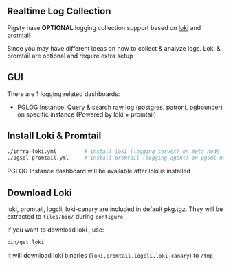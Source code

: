## Realtime Log Collection

Pigsty have **OPTIONAL** logging collection support based on [loki](https://grafana.com/oss/loki/) and [promtail](https://grafana.com/docs/loki/latest/clients/promtail/)

Since you may have different ideas on how to collect & analyze logs. Loki & promtail are optional and require extra setup

## GUI

There are 1 logging related dashboards:

* PGLOG Instance: Query & search raw log (postgres, patroni, pgbouncer) on specific instance (Powered by loki + promtail)


## Install Loki & Promtail

```bash
./infra-loki.yml         # install loki (logging server) on meta node
./pgsql-promtail.yml     # install promtail (logging agent) on pgsql node
```

PGLOG Instance dashboard will be available after loki is installed


## Download Loki

loki, promtail, logcli, loki-canary are included in default pkg.tgz. They will be extracted to `files/bin/` during `configure`

If you want to download loki , use:

```bash
bin/get_loki
```

It will download loki binaries (`loki,promtail,logcli,loki-canary`) to `/tmp` 




